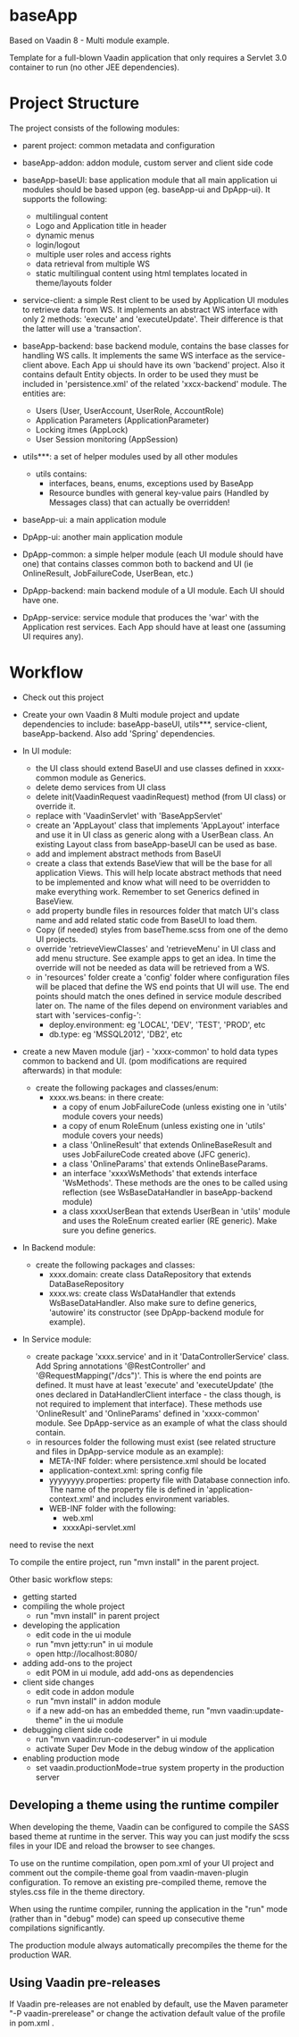 baseApp
==============

Based on Vaadin 8 - Multi module example.

Template for a full-blown Vaadin application that only requires a Servlet 3.0 container to run (no other JEE dependencies).


Project Structure
=================

The project consists of the following modules:

- parent project: common metadata and configuration
- baseApp-addon: addon module, custom server and client side code 
- baseApp-baseUI: base application module that all main application ui modules should be based uppon (eg. baseApp-ui and DpApp-ui). It supports the following:
  - multilingual content
  - Logo and Application title in header
  - dynamic menus
  - login/logout
  - multiple user roles and access rights
  - data retrieval from multiple WS
  - static multilingual content using html templates located in theme/layouts folder
- service-client: a simple Rest client to be used by Application UI modules to retrieve data from WS. It implements an abstract WS interface with only 2 methods: 'execute' and 'executeUpdate'. Their difference is that the latter will use a 'transaction'. 
- baseApp-backend: base backend module, contains the base classes for handling WS calls. It implements the same WS interface as the service-client above. Each App ui should have its own 'backend' project. Also it contains default Entity objects. In order to be used they must be included in 'persistence.xml' of the related 'xxcx-backend' module. The entities are:
  - Users (User, UserAccount, UserRole, AccountRole)
  - Application Parameters (ApplicationParameter)
  - Locking itmes (AppLock)
  - User Session monitoring (AppSession)
- utils***: a set of helper modules used by all other modules
  - utils contains: 
    - interfaces, beans, enums, exceptions used by BaseApp
    - Resource bundles with general key-value pairs (Handled by Messages class) that can actually be overridden!
    

- baseApp-ui: a main application module

- DpApp-ui: another main application module
- DpApp-common: a simple helper module (each UI module should have one) that contains classes common both to backend and UI (ie OnlineResult, JobFailureCode, UserBean, etc.)
- DpApp-backend: main backend module of a UI module. Each UI should have one.
- DpApp-service: service module that produces the 'war' with the Application rest services. Each App should have at least one (assuming UI requires any).

Workflow
========

- Check out this project
- Create your own Vaadin 8 Multi module project and update dependencies to include: baseApp-baseUI, utils***, service-client, baseApp-backend. Also add 'Spring' dependencies.
- In UI module:
  - the UI class should extend BaseUI and use classes defined in xxxx-common module as Generics.
  - delete demo services from UI class
  - delete init(VaadinRequest vaadinRequest) method (from UI class) or override it.
  - replace with 'VaadinServlet' with 'BaseAppServlet'
  - create an 'AppLayout' class that implements 'AppLayout' interface and use it in UI class as generic along with a UserBean class. An existing Layout class from baseApp-baseUI can be used as base. 
  - add and implement abstract methods from BaseUI
  - create a class that extends BaseView that will be the base for all application Views. This will help locate abstract methods that need to be implemented and know what will need to be overridden to make everything work. Remember to set Generics defined in BaseView. 
  - add property bundle files in resources folder that match UI's class name and add related static code from BaseUI to load them.
  - Copy (if needed) styles from baseTheme.scss from one of the demo UI projects.
  - override 'retrieveViewClasses' and 'retrieveMenu' in UI class and add menu structure. See example apps to get an idea. In time the override will not be needed as data will be retrieved from a WS.
  - in 'resources' folder create a 'config' folder where configuration files will be placed that define the WS end points that UI will use. The end points should match the ones defined in service module described later on. The name of the files depend on environment variables and start with 'services-config-':
    - deploy.environment: eg 'LOCAL', 'DEV', 'TEST', 'PROD', etc
    - db.type: eg 'MSSQL2012', 'DB2', etc

- create a new Maven module (jar) - 'xxxx-common' to hold data types common to backend and UI. (pom modifications are required afterwards) in that module:
  - create the following packages and classes/enum:
    - xxxx.ws.beans: in there create:
      - a copy of enum JobFailureCode (unless existing one in 'utils' module covers your needs)
      - a copy of enum RoleEnum (unless existing one in 'utils' module covers your needs)
      - a class 'OnlineResult' that extends OnlineBaseResult and uses JobFailureCode created above (JFC generic).
      - a class 'OnlineParams' that extends OnlineBaseParams.
      - an interface 'xxxxWsMethods' that extends interface 'WsMethods'. These methods are the ones to be called using reflection (see WsBaseDataHandler in baseApp-backend module)
      - a class xxxxUserBean that extends UserBean in 'utils' module and uses the RoleEnum created earlier (RE generic).
      Make sure you define generics.

- In Backend module:
  - create the following packages and classes:
    - xxxx.domain: create class DataRepository that extends DataBaseRepository
    - xxxx.ws: create class WsDataHandler that extends WsBaseDataHandler. Also make sure to define generics, 'autowire' its constructor (see DpApp-backend module for example).

- In Service module:
  - create package 'xxxx.service' and in it 'DataControllerService' class. Add Spring annotations '@RestController' and '@RequestMapping("/dcs")'. This is where the end points are defined. It must have at least 'execute' and 'executeUpdate' (the ones declared in DataHandlerClient interface - the class though, is not required to implement that interface). These methods use 'OnlineResult' and 'OnlineParams' defined in 'xxxx-common' module. See DpApp-service as an example of what the class should contain.
  - in resources folder the following must exist (see related structure and files in DpApp-service module as an example):
    - META-INF folder: where persistence.xml should be located
    - application-context.xml: spring config file
    - yyyyyyyy.properties: property file with Database connection info. The name of the property file is defined in 'application-context.xml' and includes environment variables.
    - WEB-INF folder with the following:
      - web.xml
      - xxxxApi-servlet.xml
       
  

need to revise the next

To compile the entire project, run "mvn install" in the parent project.

Other basic workflow steps:

- getting started
- compiling the whole project
  - run "mvn install" in parent project
- developing the application
  - edit code in the ui module
  - run "mvn jetty:run" in ui module
  - open http://localhost:8080/
- adding add-ons to the project
  - edit POM in ui module, add add-ons as dependencies
- client side changes
  - edit code in addon module
  - run "mvn install" in addon module
  - if a new add-on has an embedded theme, run "mvn vaadin:update-theme" in the ui module
- debugging client side code
  - run "mvn vaadin:run-codeserver" in ui module
  - activate Super Dev Mode in the debug window of the application
- enabling production mode
  - set vaadin.productionMode=true system property in the production server

Developing a theme using the runtime compiler
-------------------------

When developing the theme, Vaadin can be configured to compile the SASS based
theme at runtime in the server. This way you can just modify the scss files in
your IDE and reload the browser to see changes.

To use on the runtime compilation, open pom.xml of your UI project and comment 
out the compile-theme goal from vaadin-maven-plugin configuration. To remove 
an existing pre-compiled theme, remove the styles.css file in the theme directory.

When using the runtime compiler, running the application in the "run" mode 
(rather than in "debug" mode) can speed up consecutive theme compilations
significantly.

The production module always automatically precompiles the theme for the production WAR.

Using Vaadin pre-releases
-------------------------

If Vaadin pre-releases are not enabled by default, use the Maven parameter
"-P vaadin-prerelease" or change the activation default value of the profile in pom.xml .
